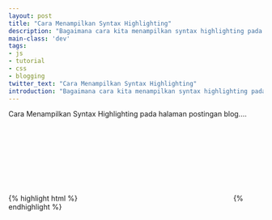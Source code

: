 ```yaml
---
layout: post
title: "Cara Menampilkan Syntax Highlighting"
description: "Bagaimana cara kita menampilkan syntax highlighting pada halaman postingan blog github."
main-class: 'dev'
tags:
- js
- tutorial
- css
- blogging
twitter_text: "Cara Menampilkan Syntax Highlighting"
introduction: "Bagaimana cara kita menampilkan syntax highlighting pada halaman postingan blog github."
---
```

Cara Menampilkan Syntax Highlighting pada halaman postingan blog....

{% highlight html %}
<svg class="icon icon-rss"><use xlink:href="#icon-rss"></use></svg>
{% endhighlight %}
